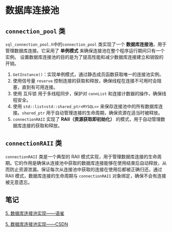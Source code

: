 # 数据库连接池

## `connection_pool` 类  
`sql_connection_pool.h`中的`connection_pool` 类实现了一个 **数据库连接池**，用于管理数据库连接。它采用了 **单例模式** 来确保连接池在整个程序运行期间只有一个实例。
设置数据库连接池的目的是为了提高性能和减少数据库连接建立和销毁的开销。  
1. `GetInstance()`：实现单例模式，通过静态成员函数获取唯一的连接池实例。
2. 使用信号量 `reserve` 控制连接的获取和释放，确保线程在连接不可用时会阻塞，直到有可用连接。
3. 使用 互斥锁 用于多线程同步，保护对 `connList` 和连接计数器的操作，确保线程安全。
4. 使用 `std::list<std::shared_ptr<MYSQL>>` 来保存连接池中的所有数据库连接。`shared_ptr` 用于自动管理连接的生命周期，确保资源在适当时被释放。
5. `connectionRAII` 实现了 **RAII（资源获取即初始化）** 的模式，用于自动管理数据库连接的获取和释放。

## `connectionRAII` 类
`connectionRAII` 类是一个典型的 RAII 模式实现，用于管理数据库连接的生命周期。它的作用是确保从连接池中获取的数据库连接能够在使用结束后自动释放，从而防止资源泄漏。保证每次从连接池中获取的连接在使用后都被正确归还。通过 RAII 模式，数据库连接的生命周期与 `connectionRAII` 对象绑定，确保不会有连接被无意遗忘。 

## 笔记
[5. 数据库连接池实现——语雀](https://www.yuque.com/u39624144/zvaea9/cf61o7ekwp4414fh?singleDoc#)

[5. 数据库连接池实现——CSDN](https://blog.csdn.net/Teriri_/article/details/143376885?spm=1001.2014.3001.5502)
